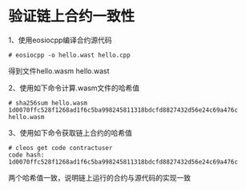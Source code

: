 # 验证链上合约一致性

1、使用eosiocpp编译合约源代码  
```
# eosiocpp -o hello.wast hello.cpp
```
得到文件hello.wasm  hello.wast  

2、使用如下命令计算.wasm文件的哈希值  
```
# sha256sum hello.wasm
1d0070ffc528f1268ad1f6c5ba998245811318bdcfd8827432d56e24c69a476c  hello.wasm
```

3、使用如下命令获取链上合约的哈希值
```
# cleos get code contractuser
code hash: 1d0070ffc528f1268ad1f6c5ba998245811318bdcfd8827432d56e24c69a476c
```

两个哈希值一致，说明链上运行的合约与源代码的实现一致  
